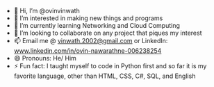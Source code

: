 - 👋 Hi, I’m @ovinvinwath
- 👀 I’m interested in making new things and programs
- 🌱 I’m currently learning Networking and Cloud Computing
- 💞️ I’m looking to collaborate on any project that piques my interest
- 📫 Email me @ vinwath.2002@gmail.com or LinkedIn: www.linkedin.com/in/ovin-nawarathne-006238254 
- 😄 Pronouns: He/ Him
- ⚡ Fun fact: I taught myself to code in Python first and so far it is my favorite language, other than HTML, CSS, C#, SQL, and English

<!---
ovinvinwath/ovinvinwath is a ✨ special ✨ repository because its `README.md` (this file) appears on your GitHub profile.
You can click the Preview link to take a look at your changes.
--->
